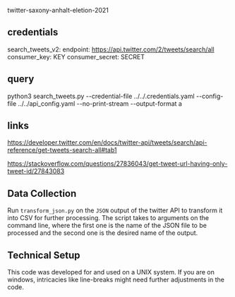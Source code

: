 twitter-saxony-anhalt-eletion-2021

## credentials 

search_tweets_v2:
  endpoint: https://api.twitter.com/2/tweets/search/all
  consumer_key: KEY
  consumer_secret: SECRET   

## query

python3 search_tweets.py --credential-file ../../.credentials.yaml --config-file ../../api_config.yaml --no-print-stream --output-format a

## links

https://developer.twitter.com/en/docs/twitter-api/tweets/search/api-reference/get-tweets-search-all#tab1

https://stackoverflow.com/questions/27836043/get-tweet-url-having-only-tweet-id/27843083

## Data Collection

Run `transform_json.py` on the `JSON` output of the twitter API to transform it into CSV for further processing. The script takes to arguments on the command line, where the first one is the name of the JSON file to be processed and the second one is the desired name of the output.

## Technical Setup

This code was developed for and used on a UNIX system. If you are on windows, intricacies like line-breaks might need further adjustments in the code.